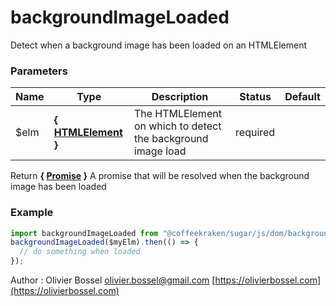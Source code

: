 # backgroundImageLoaded

Detect when a background image has been loaded on an HTMLElement

### Parameters

| Name  | Type                                                                             | Description                                                  | Status   | Default |
| ----- | -------------------------------------------------------------------------------- | ------------------------------------------------------------ | -------- | ------- |
| \$elm | **{ [HTMLElement](https://developer.mozilla.org/fr/docs/Web/API/HTMLElement) }** | The HTMLElement on which to detect the background image load | required |

Return **{ [Promise](https://developer.mozilla.org/fr/docs/Web/JavaScript/Reference/Objets_globaux/Promise) }** A promise that will be resolved when the background image has been loaded

### Example

```js
import backgroundImageLoaded from "@coffeekraken/sugar/js/dom/backgroundImageLoaded";
backgroundImageLoaded($myElm).then(() => {
  // do something when loaded
});
```

Author : Olivier Bossel [olivier.bossel@gmail.com](mailto:olivier.bossel@gmail.com) [https://olivierbossel.com](https://olivierbossel.com)

